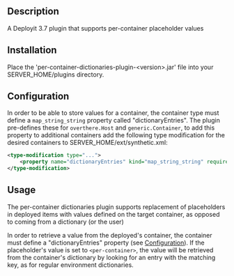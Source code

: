 ## Description

A Deployit 3.7 plugin that supports per-container placeholder values

## Installation

Place the 'per-container-dictionaries-plugin-&lt;version&gt;.jar' file into your SERVER_HOME/plugins directory.

## Configuration<a name="configuration" />

In order to be able to store values for a container, the container type must define a `map_string_string` property called "dictionaryEntries". The plugin pre-defines these for `overthere.Host` and `generic.Container`, to add this property to additional containers add the following type modification for the desired containers to SERVER_HOME/ext/synthetic.xml:

```xml
<type-modification type="...">
    <property name="dictionaryEntries" kind="map_string_string" required="false" label="Entries" category="Dictionary" />
</type-modification>
```

## Usage

The per-container dictionaries plugin supports replacement of placeholders in deployed items with values defined on the target container, as opposed to coming from a dictionary (or the user)

In order to retrieve a value from the deployed's container, the container must define a "dictionaryEntries" property (see [Configuration](#configuration)). If the placeholder's value is set to `<per-container>`, the value will be retrieved from the container's dictionary by looking for an entry with the matching key, as for regular environment dictionaries.
